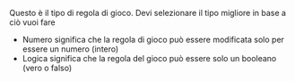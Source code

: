 Questo è il tipo di regola di gioco. Devi selezionare il tipo migliore in base a ciò vuoi fare
* Numero significa che la regola di gioco può essere modificata solo per essere un numero (intero)
* Logica significa che la regola del gioco può essere solo un booleano (vero o falso)